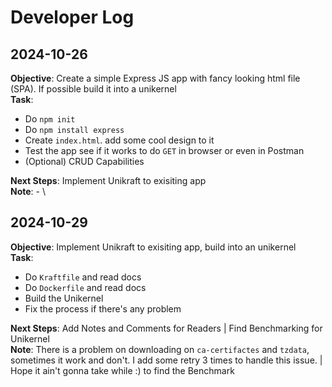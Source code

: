 # Developer Log

## 2024-10-26

**Objective**: Create a simple Express JS app with fancy looking html file (SPA). If possible build it into a unikernel \
**Task**:

- Do `npm init`
- Do `npm install express`
- Create `index.html`. add some cool design to it
- Test the app see if it works to do `GET` in browser or even in Postman
- (Optional) CRUD Capabilities

**Next Steps**: Implement Unikraft to exisiting app \
**Note**: - \

## 2024-10-29

**Objective**: Implement Unikraft to exisiting app, build into an unikernel \
**Task**:

- Do `Kraftfile` and read docs
- Do `Dockerfile` and read docs
- Build the Unikernel
- Fix the process if there's any problem

**Next Steps**: Add Notes and Comments for Readers | Find Benchmarking for Unikernel \
**Note**: There is a problem on downloading on `ca-certifactes` and `tzdata`, sometimes it work and don't. I add some retry 3 times to handle this issue. | Hope it ain't gonna take while :) to find the Benchmark
